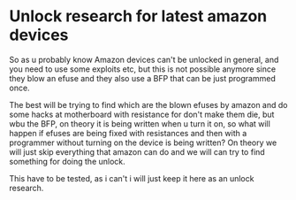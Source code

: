# Unlock research for latest amazon devices

So as u probably know Amazon devices can't be unlocked in general, and you need to use some exploits etc, but this is not possible anymore since they blow an efuse and they also use a BFP that can be just programmed once.

The best will be trying to find which are the blown efuses by amazon and do some hacks at motherboard with resistance for don't make them die, but wbu the BFP, on theory it is being written when u turn it on, so what will happen if efuses are being fixed with resistances and then with a programmer without turning on the device is being written? On theory we will just skip everything that amazon can do and we will can try to find something for doing the unlock.

This have to be tested, as i can't i will just keep it here as an unlock research.
